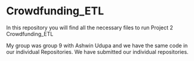 # Crowdfunding_ETL

In this repository you will find all the necessary files to run Project 2 Crowdfunding_ETL

My group was group 9 with Ashwin Udupa and we have the same code in our individual Repositories. We have submitted our individual repositories. 

